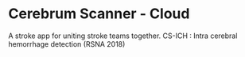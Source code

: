 # Cerebrum Scanner - Cloud
A stroke app for uniting stroke teams together.
CS-ICH : Intra cerebral hemorrhage detection (RSNA 2018)
